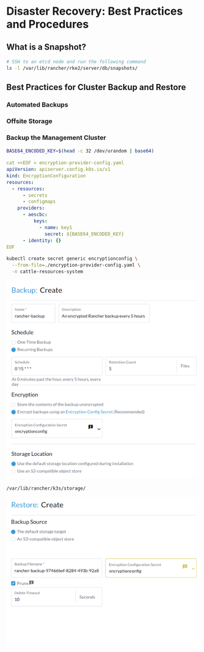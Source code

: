 # Disaster Recovery: Best Practices and Procedures


## What is a Snapshot?


```bash
# SSH to an etcd node and run the following command
ls -l /var/lib/rancher/rke2/server/db/snapshots/
```


## Best Practices for Cluster Backup and Restore


### Automated Backups


### Offsite Storage


### Backup the Management Cluster


```bash
BASE64_ENCODED_KEY=$(head -c 32 /dev/urandom | base64)
```


```yaml
cat <<EOF > encryption-provider-config.yaml
apiVersion: apiserver.config.k8s.io/v1
kind: EncryptionConfiguration
resources:
  - resources:
      - secrets
      - configmaps
    providers:
      - aescbc:
          keys:
            - name: key1
              secret: ${BASE64_ENCODED_KEY}
      - identity: {}
EOF
```


```bash
kubectl create secret generic encryptionconfig \
  --from-file=./encryption-provider-config.yaml \
  -n cattle-resources-system
```

![Rancher Backups](resources/images/42.png)


```bash
/var/lib/rancher/k3s/storage/
```

![Rancher Restore](resources/images/43.png)